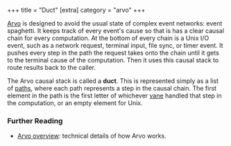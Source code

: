 +++
title = "Duct"
[extra]
category = "arvo"
+++

[Arvo](/reference/glossary/arvo) is designed to avoid the usual state of complex
event networks: event spaghetti. It keeps track of every event's cause so that
is has a clear causal chain for every computation. At the bottom of every chain
is a Unix I/O event, such as a network request, terminal input, file sync, or
timer event. It pushes every step in the path the request takes onto the chain
until it gets to the terminal cause of the computation. Then it uses this causal
stack to route results back to the caller.

The Arvo causal stack is called a **duct**. This is represented simply as a list
of [paths](/reference/glossary/path), where each path represents a step in the
causal chain. The first element in the path is the first letter of whichever
[vane](/reference/glossary/vane) handled that step in the computation, or an
empty element for Unix.

### Further Reading

- [Arvo overview](/reference/arvo/overview): technical details of how Arvo
  works.
